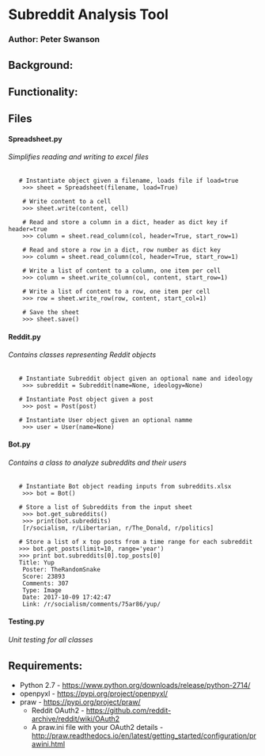 # Subreddit Analysis Tool
### Author: Peter Swanson

## Background:

## Functionality:

## Files
#### Spreadsheet.py
###### Simplifies reading and writing to excel files
``` 
   # Instantiate object given a filename, loads file if load=true
    >>> sheet = Spreadsheet(filename, load=True)
    
    # Write content to a cell
    >>> sheet.write(content, cell) 
    
    # Read and store a column in a dict, header as dict key if header=true 
    >>> column = sheet.read_column(col, header=True, start_row=1)
    
    # Read and store a row in a dict, row number as dict key 
    >>> column = sheet.read_column(col, header=True, start_row=1)
    
    # Write a list of content to a column, one item per cell
    >>> column = sheet.write_column(col, content, start_row=1)
    
    # Write a list of content to a row, one item per cell
    >>> row = sheet.write_row(row, content, start_col=1)
        
    # Save the sheet
    >>> sheet.save()
```

#### Reddit.py
###### Contains classes representing Reddit objects
``` 
   # Instantiate Subreddit object given an optional name and ideology
    >>> subreddit = Subreddit(name=None, ideology=None)
    
   # Instantiate Post object given a post
    >>> post = Post(post)
    
   # Instantiate User object given an optional namme
    >>> user = User(name=None)
```        

#### Bot.py
###### Contains a class to analyze subreddits and their users
``` 
   # Instantiate Bot object reading inputs from subreddits.xlsx
    >>> bot = Bot()
    
   # Store a list of Subreddits from the input sheet
    >>> bot.get_subreddits()
    >>> print(bot.subreddits)
    [r/socialism, r/Libertarian, r/The_Donald, r/politics]
    
   # Store a list of x top posts from a time range for each subreddit
   >>> bot.get_posts(limit=10, range='year')
   >>> print bot.subreddits[0].top_posts[0]
   Title: Yup
    Poster: TheRandomSnake
    Score: 23893
    Comments: 307
    Type: Image
    Date: 2017-10-09 17:42:47
    Link: /r/socialism/comments/75ar86/yup/
```        

#### Testing.py
###### Unit testing for all classes

## Requirements:
- Python 2.7 - https://www.python.org/downloads/release/python-2714/
- openpyxl - https://pypi.org/project/openpyxl/
- praw - https://pypi.org/project/praw/
    - Reddit OAuth2 - https://github.com/reddit-archive/reddit/wiki/OAuth2
    - A praw.ini file with your OAuth2 details - http://praw.readthedocs.io/en/latest/getting_started/configuration/prawini.html